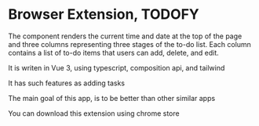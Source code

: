 # Browser Extension, TODOFY
The component renders the current time and date at the top of the page and three columns representing three stages of the to-do list. Each column contains a list of to-do items that users can add, delete, and edit.

It is writen in Vue 3, using typescript, composition api, and tailwind

It has such features as adding tasks

The main goal of this app, is to be better than other similar apps


You can download this extension using chrome store



